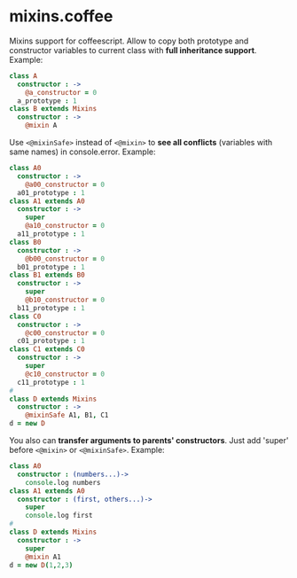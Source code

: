 # mixins.coffee 
Mixins support for coffeescript.
Allow to copy both prototype and constructor variables to current class with **full inheritance support**.
Example:
```coffeescript
class A
  constructor : ->
    @a_constructor = 0
  a_prototype : 1
class B extends Mixins
  constructor : ->
    @mixin A
```
Use `<@mixinSafe>` instead of `<@mixin>` to **see all conflicts** (variables with same names) in console.error.
Example:
```coffeescript
class A0
  constructor : ->
    @a00_constructor = 0
  a01_prototype : 1
class A1 extends A0
  constructor : ->
    super
    @a10_constructor = 0
  a11_prototype : 1
class B0
  constructor : ->
    @b00_constructor = 0
  b01_prototype : 1
class B1 extends B0
  constructor : ->
    super
    @b10_constructor = 0
  b11_prototype : 1
class C0
  constructor : ->
    @c00_constructor = 0
  c01_prototype : 1
class C1 extends C0
  constructor : ->
    super
    @c10_constructor = 0
  c11_prototype : 1
#
class D extends Mixins
  constructor : ->
    @mixinSafe A1, B1, C1
d = new D
```

You also can **transfer arguments to parents' constructors**. Just add 'super' before `<@mixin>` or `<@mixinSafe>`.
Example:
```coffeescript
class A0
  constructor : (numbers...)->
    console.log numbers
class A1 extends A0
  constructor : (first, others...)->
    super
    console.log first
#
class D extends Mixins
  constructor : ->
    super
    @mixin A1
d = new D(1,2,3)
```